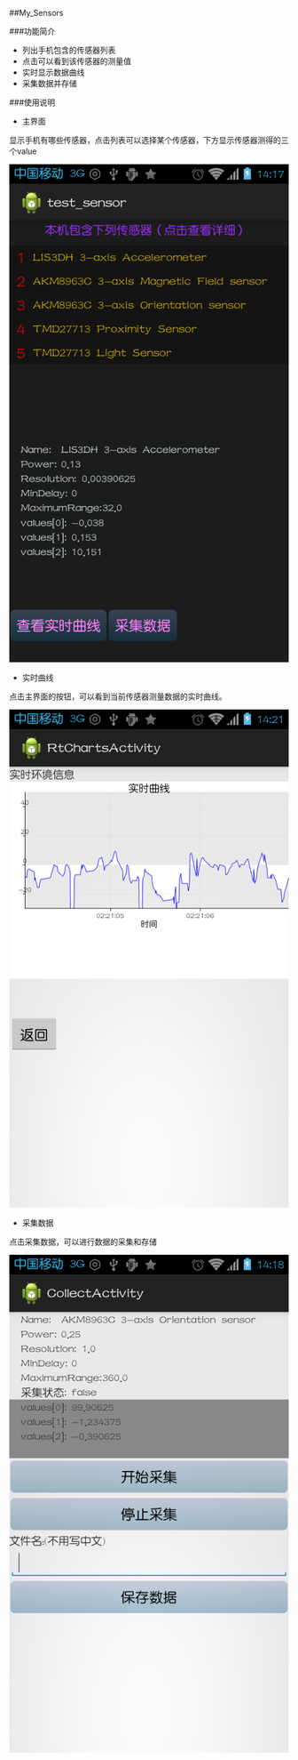 ##My_Sensors

###功能简介

+ 列出手机包含的传感器列表
+ 点击可以看到该传感器的测量值
+ 实时显示数据曲线
+ 采集数据并存储

###使用说明

+ 主界面

显示手机有哪些传感器，点击列表可以选择某个传感器，下方显示传感器测得的三个value

![](https://raw.githubusercontent.com/jiangqideng/resources/master/sensors1.png)

+ 实时曲线

点击主界面的按钮，可以看到当前传感器测量数据的实时曲线。

![](https://raw.githubusercontent.com/jiangqideng/resources/master/sensors3.png)

+ 采集数据

点击采集数据，可以进行数据的采集和存储

![](https://raw.githubusercontent.com/jiangqideng/resources/master/sensors2.png)